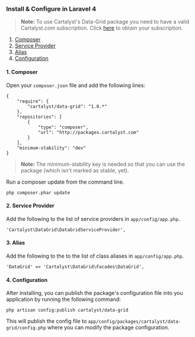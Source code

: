 ### Install & Configure in Laravel 4

> **Note:** To use Cartalyst's Data-Grid package you need to have a valid Cartalyst.com subscription.
Click [here](https://www.cartalyst.com/pricing) to obtain your subscription.

1. [Composer](#composer)
2. [Service Provider](#service-provider)
3. [Alias](#alias)
4. [Configuration](#configuration)

<a name="composer"></a>
#### 1. Composer

Open your `composer.json` file and add the following lines:

	{
		"require": {
			"cartalyst/data-grid": "1.0.*"
		},
		"repositories": [
			{
				"type": "composer",
				"url": "http://packages.cartalyst.com"
			}
		],
		"minimum-stability": "dev"
	}

> **Note:** The minimum-stability key is needed so that you can use the package (which isn't marked as stable, yet).

Run a composer update from the command line.

	php composer.phar update

<a name="service-provider"></a>
#### 2. Service Provider

Add the following to the list of service providers in `app/config/app.php`.

	'Cartalyst\DataGrid\DataGridServiceProvider',

<a name="alias"></a>
#### 3. Alias

Add the following to the to the list of class aliases in `app/config/app.php`.

	'DataGrid' => 'Cartalyst\DataGrid\Facades\DataGrid',

<a name="configuration"></a>
#### 4. Configuration

After installing, you can publish the package's configuration file into you application by running the following command:

	php artisan config:publish cartalyst/data-grid

This will publish the config file to `app/config/packages/cartalyst/data-grid/config.php` where you can modify the package configuration.
